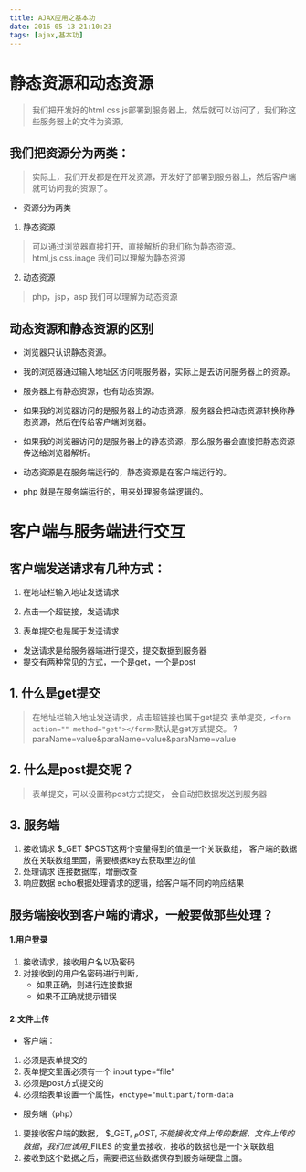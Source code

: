 ```yaml
---
title: AJAX应用之基本功
date: 2016-05-13 21:10:23
tags: [ajax,基本功]
---
```


#	静态资源和动态资源

> 我们把开发好的html css js部署到服务器上，然后就可以访问了，我们称这些服务器上的文件为资源。

##  我们把资源分为两类：

> 实际上，我们开发都是在开发资源，开发好了部署到服务器上，然后客户端就可访问我的资源了。

-  资源分为两类

 1. 静态资源

>	可以通过浏览器直接打开，直接解析的我们称为静态资源。html,js,css.inage 我们可以理解为静态资源

 2. 动态资源

>	php，jsp，asp 我们可以理解为动态资源

##  动态资源和静态资源的区别

-  浏览器只认识静态资源。

- 我的浏览器通过输入地址区访问呢服务器，实际上是去访问服务器上的资源。

<!-- more -->

- 服务器上有静态资源，也有动态资源。
-  如果我的浏览器访问的是服务器上的动态资源，服务器会把动态资源转换称静态资源，然后在传给客户端浏览器。
-  如果我的浏览器访问的是服务器上的静态资源，那么服务器会直接把静态资源传送给浏览器解析。
- 动态资源是在服务端运行的，静态资源是在客户端运行的。


-  php 就是在服务端运行的，用来处理服务端逻辑的。

#  客户端与服务端进行交互

##	客户端发送请求有几种方式：

1.  在地址栏输入地址发送请求

2. 点击一个超链接，发送请求

3.  表单提交也是属于发送请求

-  发送请求是给服务器端进行提交，提交数据到服务器
-  提交有两种常见的方式，一个是get，一个是post

##  1. 什么是get提交

>	在地址栏输入地址发送请求，点击超链接也属于get提交
 表单提交，`<form action="" method="get"></form>`默认是get方式提交。
 ?paraName=value&paraName=value&paraName=value

##  2. 什么是post提交呢？

>	表单提交，可以设置称post方式提交， 会自动把数据发送到服务器

##  3.  服务端
  1.	接收请求
  $_GET $POST这两个变量得到的值是一个关联数组，
  客户端的数据放在关联数组里面，需要根据key去获取里边的值
  2.  处理请求
  连接数据库，增删改查
  3.  响应数据
  echo根据处理请求的逻辑，给客户端不同的响应结果

## 服务端接收到客户端的请求，一般要做那些处理？

 #### 1.用户登录
 
  1.	接收请求，接收用户名以及密码
  2.  对接收到的用户名密码进行判断，
      - 如果正确，则进行连接数据
      -  如果不正确就提示错误

#### 2.文件上传

-   客户端：
  1.	必须是表单提交的
  2.  表单提交里面必须有一个 input type=“file”
  3.  必须是post方式提交的
  4.  必须给表单设置一个属性，`enctype="multipart/form-data`

-   服务端（php）
  1.	要接收客户端的数据， $_GET, $_POST ,不能接收文件上传的数据，文件上传的数据，我们应该用$_FILES 的变量去接收，接收的数据也是一个关联数组
  2.  接收到这个数据之后，需要把这些数据保存到服务端硬盘上面。
